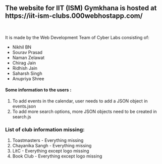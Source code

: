 <h2>The website for IIT (ISM) Gymkhana is hosted at <br> https://iit-ism-clubs.000webhostapp.com/ </h2>
<br>
<p>
  It is made by the Web Development Team of Cyber Labs consisting of: <br>
  <ul>
   <li> Nikhil BN</li>
   <li>Sourav Prasad</li>
   <li>Naman Zelawat</li>
   <li>Chirag Jain</li>
   <li>Ridhish Jain</li>
   <li>Saharsh Singh</li>
   <li>Anupriya Shree</li>
    </ul>
    
 </p>
 <p> <h4> Some information to the users : <br> </h4>
 <ol>
  <li> To add events in the calendar, user needs to add a JSON object in events.json </li>
  <li> To add more search options, more JSON objects need to be created in search.js </li>
  </ol>
  </p>

<p>  <h3>List of club information missing: <br> </h3>
<ol>
<li> Toastmasters - Everything missing </li>
<li> Chayanika Sangh - Everything missing </li>
<li> LitC - Everything except logo missing </li>
<li> Book Club - Everything except logo missing </li>


</ol>
</p>


